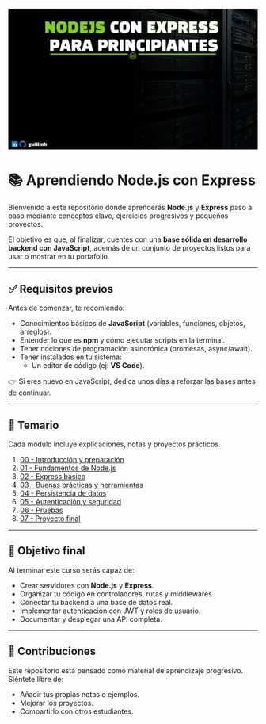 <p align="center">
  <img src="https://github.com/guillmh/learnNodeExpress/blob/main/images/port.png" alt="Aprendiendo Node.js con Express" width="850"/>
</p>

# 📚 Aprendiendo Node.js con Express  

Bienvenido a este repositorio donde aprenderás **Node.js** y **Express** paso a paso mediante conceptos clave, ejercicios progresivos y pequeños proyectos.  

El objetivo es que, al finalizar, cuentes con una **base sólida en desarrollo backend con JavaScript**, además de un conjunto de proyectos listos para usar o mostrar en tu portafolio.  

---

## ✅ Requisitos previos  

Antes de comenzar, te recomiendo:  
- Conocimientos básicos de **JavaScript** (variables, funciones, objetos, arreglos).  
- Entender lo que es **npm** y cómo ejecutar scripts en la terminal.  
- Tener nociones de programación asincrónica (promesas, async/await).  
- Tener instalados en tu sistema:    
  - Un editor de código (ej: **VS Code**).    

👉 Si eres nuevo en JavaScript, dedica unos días a reforzar las bases antes de continuar.  

---

## 📂 Temario  

Cada módulo incluye explicaciones, notas y proyectos prácticos.  

1. [00 - Introducción y preparación](./00-introduccion/)  
2. [01 - Fundamentos de Node.js](./01-fundamentos-node/)  
3. [02 - Express básico](./02-express-basico/)  
4. [03 - Buenas prácticas y herramientas](./03-buenas-practicas/)  
5. [04 - Persistencia de datos](./04-persistencia/)  
6. [05 - Autenticación y seguridad](./05-auth-seguridad/)
7. [06 - Pruebas](./06-pruebas/)
8. [07 - Proyecto final](./07-proyecto-final/)  

---

## 🎯 Objetivo final  

Al terminar este curso serás capaz de:  
- Crear servidores con **Node.js** y **Express**.  
- Organizar tu código en controladores, rutas y middlewares.  
- Conectar tu backend a una base de datos real.  
- Implementar autenticación con JWT y roles de usuario.  
- Documentar y desplegar una API completa.  

---

## 🤝 Contribuciones  

Este repositorio está pensado como material de aprendizaje progresivo.  
Siéntete libre de:  
- Añadir tus propias notas o ejemplos.  
- Mejorar los proyectos.  
- Compartirlo con otros estudiantes.  


